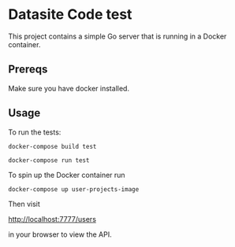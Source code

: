 # Datasite Code test

This project contains a simple Go server that is running in a Docker container.

## Prereqs

Make sure you have docker installed.

## Usage

To run the tests:

 `docker-compose build test`

 `docker-compose run test`

To spin up the Docker container run

`docker-compose up user-projects-image`

Then visit

 <http://localhost:7777/users>

 in your browser to view the API.
